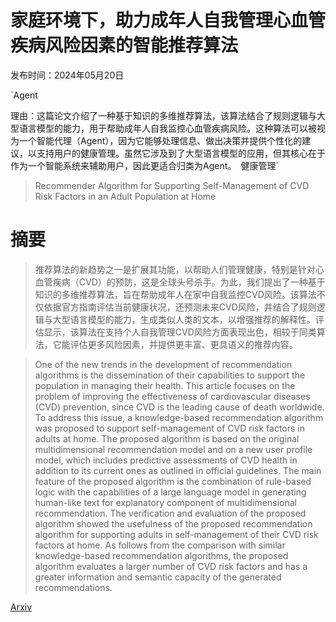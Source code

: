 # 家庭环境下，助力成年人自我管理心血管疾病风险因素的智能推荐算法

发布时间：2024年05月20日

`Agent

理由：这篇论文介绍了一种基于知识的多维推荐算法，该算法结合了规则逻辑与大型语言模型的能力，用于帮助成年人自我监控心血管疾病风险。这种算法可以被视为一个智能代理（Agent），因为它能够处理信息、做出决策并提供个性化的建议，以支持用户的健康管理。虽然它涉及到了大型语言模型的应用，但其核心在于作为一个智能系统来辅助用户，因此更适合归类为Agent。` `健康管理`

> Recommender Algorithm for Supporting Self-Management of CVD Risk Factors in an Adult Population at Home

# 摘要

> 推荐算法的新趋势之一是扩展其功能，以帮助人们管理健康，特别是针对心血管疾病（CVD）的预防，这是全球头号杀手。为此，我们提出了一种基于知识的多维推荐算法，旨在帮助成年人在家中自我监控CVD风险。该算法不仅依据官方指南评估当前健康状况，还预测未来CVD风险，并结合了规则逻辑与大型语言模型的能力，生成类似人类的文本，以增强推荐的解释性。评估显示，该算法在支持个人自我管理CVD风险方面表现出色，相较于同类算法，它能评估更多风险因素，并提供更丰富、更具语义的推荐内容。

> One of the new trends in the development of recommendation algorithms is the dissemination of their capabilities to support the population in managing their health. This article focuses on the problem of improving the effectiveness of cardiovascular diseases (CVD) prevention, since CVD is the leading cause of death worldwide. To address this issue, a knowledge-based recommendation algorithm was proposed to support self-management of CVD risk factors in adults at home. The proposed algorithm is based on the original multidimensional recommendation model and on a new user profile model, which includes predictive assessments of CVD health in addition to its current ones as outlined in official guidelines. The main feature of the proposed algorithm is the combination of rule-based logic with the capabilities of a large language model in generating human-like text for explanatory component of multidimensional recommendation. The verification and evaluation of the proposed algorithm showed the usefulness of the proposed recommendation algorithm for supporting adults in self-management of their CVD risk factors at home. As follows from the comparison with similar knowledge-based recommendation algorithms, the proposed algorithm evaluates a larger number of CVD risk factors and has a greater information and semantic capacity of the generated recommendations.

[Arxiv](https://arxiv.org/abs/2405.11967)
